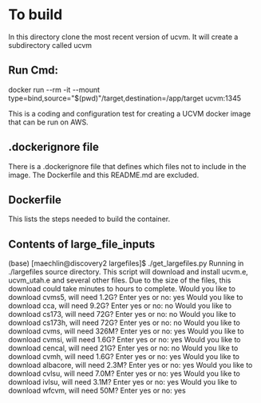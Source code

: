 # To build
In this directory
clone the most recent version of ucvm. It will create a subdirectory called ucvm


## Run Cmd:
docker run --rm -it --mount type=bind,source="$(pwd)"/target,destination=/app/target  ucvm:1345

This is a coding and configuration test for creating a UCVM docker image that can be run on AWS.

## .dockerignore file
There is a .dockerignore file that defines which files not to include in the image. The Dockerfile and this README.md are excluded.

## Dockerfile
This lists the steps needed to build the container.

## Contents of large_file_inputs
(base) [maechlin@discovery2 largefiles]$ ./get_largefiles.py 
Running in ./largefiles source directory. 
This script will download and install ucvm.e, ucvm_utah.e and several other files.
Due to the size of the files, this download could take minutes to hours to complete.
Would you like to download cvms5, will need 1.2G?
Enter yes or no: yes
Would you like to download cca, will need 9.2G?
Enter yes or no: no
Would you like to download cs173, will need 72G?
Enter yes or no: no
Would you like to download cs173h, will need 72G?
Enter yes or no: no
Would you like to download cvms, will need 326M?
Enter yes or no: yes
Would you like to download cvmsi, will need 1.6G?
Enter yes or no: yes
Would you like to download cencal, will need 21G?
Enter yes or no: no
Would you like to download cvmh, will need 1.6G?
Enter yes or no: yes
Would you like to download albacore, will need 2.3M?
Enter yes or no: yes
Would you like to download cvlsu, will need 7.0M?
Enter yes or no: yes
Would you like to download ivlsu, will need 3.1M?
Enter yes or no: yes
Would you like to download wfcvm, will need 50M?
Enter yes or no: yes
